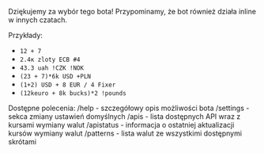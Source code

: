 Dziękujemy za wybór tego bota! 
Przypominamy, że bot również działa inline w innych czatach.

Przykłady:
- `12 + 7`
- `2.4к zloty ECB #4`
- `43.3 uah !CZK !NOK`
- `(23 + 7)*6k USD +PLN`
- `(1+2) USD + 8 EUR / 4 Fixer`
- `(12keuro + 8k bucks)*2 !pounds`

Dostępne polecenia: 
/help - szczegółowy opis możliwości bota
/settings - sekca zmiany ustawień domyślnych 
/apis - lista dostępnych API wraz z kursami wymiany walut 
/apistatus - informacja o ostatniej aktualizacji kursów wymiany walut 
/patterns - lista walut ze wszystkimi dostępnymi skrótami
